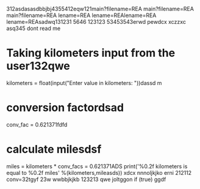 312asdasasdbbjbj4355412eqw121main?filename=REA
main?filename=REA
main?filename=REA
lename=REA
lename=REAlename=REA
lename=REAsadwq131231
5646
123123
53453543erwd
pewdcx
xczzxc
asq345
dont read me
# Taking kilometers input from the user132qwe
kilometers = float(input("Enter value in kilometers: "))dassd
m
# conversion factordsad
conv_fac = 0.621371fdfd

# calculate milesdsf
miles = kilometers * conv_facs = 0.621371ADS
print('%0.2f kilometers is equal to %0.2f miles' %(kilometers,mileasds))
xdcx  nnnoljkjko
erni
212112
conv=32tgyf
23w
wwbbjkjkb
123213
qwe
joltggon if (true)
ggdf
